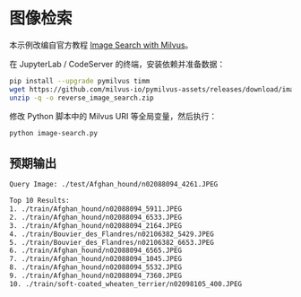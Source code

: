 # 图像检索

本示例改编自官方教程 [Image Search with Milvus](https://milvus.io/docs/image_similarity_search.md)。

在 JupyterLab / CodeServer 的终端，安装依赖并准备数据：

```bash
pip install --upgrade pymilvus timm
wget https://github.com/milvus-io/pymilvus-assets/releases/download/imagedata/reverse_image_search.zip
unzip -q -o reverse_image_search.zip
```

修改 Python 脚本中的 Milvus URI 等全局变量，然后执行：

```bash
python image-search.py
```

## 预期输出

```bash
Query Image: ./test/Afghan_hound/n02088094_4261.JPEG

Top 10 Results:
1. ./train/Afghan_hound/n02088094_5911.JPEG
2. ./train/Afghan_hound/n02088094_6533.JPEG
3. ./train/Afghan_hound/n02088094_2164.JPEG
4. ./train/Bouvier_des_Flandres/n02106382_5429.JPEG
5. ./train/Bouvier_des_Flandres/n02106382_6653.JPEG
6. ./train/Afghan_hound/n02088094_6565.JPEG
7. ./train/Afghan_hound/n02088094_1045.JPEG
8. ./train/Afghan_hound/n02088094_5532.JPEG
9. ./train/Afghan_hound/n02088094_7360.JPEG
10. ./train/soft-coated_wheaten_terrier/n02098105_400.JPEG
```
